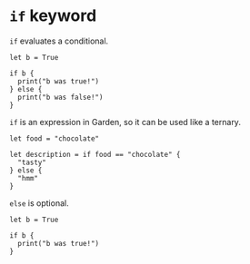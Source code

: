 # `if` keyword

`if` evaluates a conditional.

```
let b = True

if b {
  print("b was true!")
} else {
  print("b was false!")
}
```

`if` is an expression in Garden, so it can be used like a ternary.

```
let food = "chocolate"

let description = if food == "chocolate" {
  "tasty"
} else {
  "hmm"
}
```

`else` is optional.

```
let b = True

if b {
  print("b was true!")
}
```

